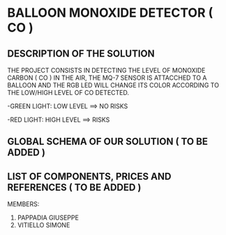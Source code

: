 # BALLOON MONOXIDE DETECTOR ( CO )

## DESCRIPTION OF THE SOLUTION

THE PROJECT CONSISTS IN DETECTING THE LEVEL OF MONOXIDE CARBON ( CO ) IN THE AIR, THE MQ-7 SENSOR IS ATTACCHED TO A BALLOON AND THE RGB LED WILL CHANGE ITS COLOR ACCORDING TO THE LOW/HIGH LEVEL OF CO DETECTED.

-GREEN LIGHT: LOW LEVEL ==> NO RISKS

-RED LIGHT: HIGH LEVEL ==> RISKS

## GLOBAL SCHEMA OF OUR SOLUTION ( TO BE ADDED )

## LIST OF COMPONENTS, PRICES AND REFERENCES ( TO BE ADDED )


MEMBERS:
1) PAPPADIA GIUSEPPE
2) VITIELLO SIMONE
